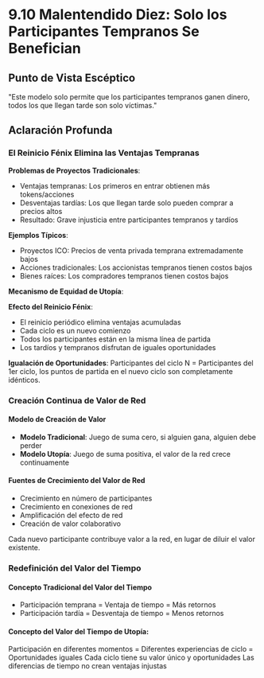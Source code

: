 # 9.10 Malentendido Diez: Solo los Participantes Tempranos Se Benefician

## Punto de Vista Escéptico

"Este modelo solo permite que los participantes tempranos ganen dinero, todos los que llegan tarde son solo víctimas."

## Aclaración Profunda

### El Reinicio Fénix Elimina las Ventajas Tempranas

**Problemas de Proyectos Tradicionales**:

- Ventajas tempranas: Los primeros en entrar obtienen más tokens/acciones
- Desventajas tardías: Los que llegan tarde solo pueden comprar a precios altos
- Resultado: Grave injusticia entre participantes tempranos y tardíos

**Ejemplos Típicos**:

- Proyectos ICO: Precios de venta privada temprana extremadamente bajos
- Acciones tradicionales: Los accionistas tempranos tienen costos bajos
- Bienes raíces: Los compradores tempranos tienen costos bajos

**Mecanismo de Equidad de Utopía**:

**Efecto del Reinicio Fénix**:

- El reinicio periódico elimina ventajas acumuladas
- Cada ciclo es un nuevo comienzo
- Todos los participantes están en la misma línea de partida
- Los tardíos y tempranos disfrutan de iguales oportunidades

**Igualación de Oportunidades**: Participantes del ciclo N = Participantes del 1er ciclo, los puntos de partida en el nuevo ciclo son completamente idénticos.

### Creación Continua de Valor de Red

#### Modelo de Creación de Valor

- **Modelo Tradicional**: Juego de suma cero, si alguien gana, alguien debe perder
- **Modelo Utopía**: Juego de suma positiva, el valor de la red crece continuamente

#### Fuentes de Crecimiento del Valor de Red

- Crecimiento en número de participantes
- Crecimiento en conexiones de red
- Amplificación del efecto de red
- Creación de valor colaborativo

Cada nuevo participante contribuye valor a la red, en lugar de diluir el valor existente.

### Redefinición del Valor del Tiempo

#### Concepto Tradicional del Valor del Tiempo

- Participación temprana = Ventaja de tiempo = Más retornos
- Participación tardía = Desventaja de tiempo = Menos retornos

#### Concepto del Valor del Tiempo de Utopía:
Participación en diferentes momentos = Diferentes experiencias de ciclo = Oportunidades iguales
Cada ciclo tiene su valor único y oportunidades
Las diferencias de tiempo no crean ventajas injustas